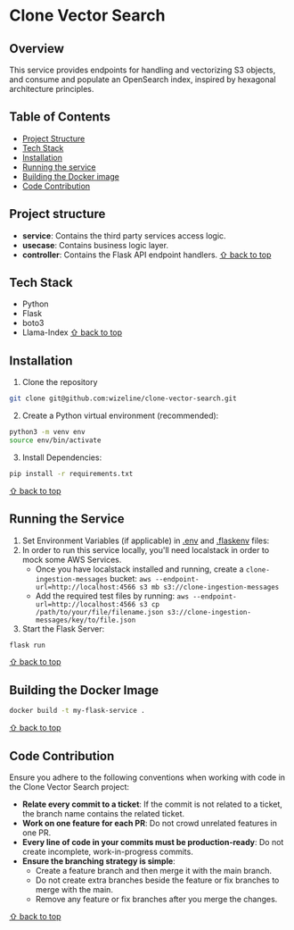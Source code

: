 # Clone Vector Search
## Overview

This service provides endpoints for handling and vectorizing S3 objects, and consume and populate an OpenSearch index, inspired by hexagonal architecture principles.

## Table of Contents
* [Project Structure](#project-structure)
* [Tech Stack](#tech-stack)
* [Installation](#installation)
* [Running the service](#running-the-service)
* [Building the Docker image](#building-the-docker-image)
* [Code Contribution](#code-contribution)

## Project structure

* **service**: Contains the third party services access logic.
* **usecase**: Contains business logic layer.
* **controller**: Contains the Flask API endpoint handlers.
[⇧ back to top](#table-of-contents)

## Tech Stack
* Python
* Flask
* boto3
* Llama-Index
[⇧ back to top](#table-of-contents)

## Installation
1. Clone the repository

```Bash
git clone git@github.com:wizeline/clone-vector-search.git
```

2. Create a Python virtual environment (recommended):

```Bash
python3 -m venv env 
source env/bin/activate 
```

3. Install Dependencies:

```Bash
pip install -r requirements.txt
```
[⇧ back to top](#table-of-contents)

## Running the Service
1. Set Environment Variables (if applicable) in [.env](.env) and [.flaskenv](.flaskenv) files:
2. In order to run this service locally, you'll need localstack in order to mock some AWS Services. 
   * Once you have localstack installed and running, create a `clone-ingestion-messages` bucket:
   `aws --endpoint-url=http://localhost:4566 s3 mb s3://clone-ingestion-messages`
   * Add the required test files by running:
   `aws --endpoint-url=http://localhost:4566 s3 cp /path/to/your/file/filename.json s3://clone-ingestion-messages/key/to/file.json`
3. Start the Flask Server:

```Bash
flask run
```
[⇧ back to top](#table-of-contents)

## Building the Docker Image
```Bash
docker build -t my-flask-service .
```
[⇧ back to top](#table-of-contents)

## Code Contribution

Ensure you adhere to the following conventions when working with code in the Clone Vector Search project:

* **Relate every commit to a ticket**: If the commit is not related to a ticket, the branch name contains the related ticket.
* **Work on one feature for each PR**: Do not crowd unrelated features in one PR.
* **Every line of code in your commits must be production-ready**: Do not create incomplete, work-in-progress commits.
* **Ensure the branching strategy is simple**:
  * Create a feature branch and then merge it with the main branch.
  * Do not create extra branches beside the feature or fix branches to merge with the main.
  * Remove any feature or fix branches after you merge the changes.

[⇧ back to top](#table-of-contents)